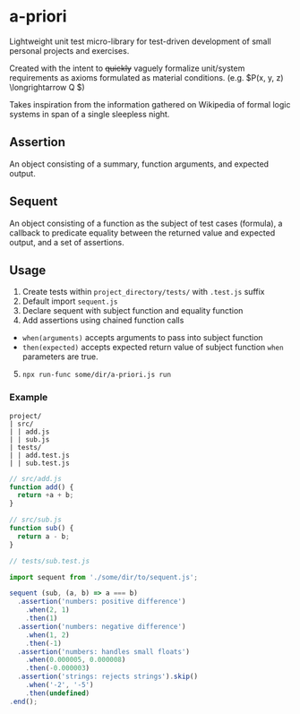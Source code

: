 # a-priori

Lightweight unit test micro-library for test-driven development 
of small personal projects and exercises. 

Created with the intent to ~~quickly~~ vaguely formalize unit/system 
requirements as axioms formulated as material conditions. 
(e.g. $P(x, y, z) \longrightarrow Q $)

Takes inspiration from the information gathered on Wikipedia of 
formal logic systems in span of a single sleepless night.

## Assertion

An object consisting of a summary, function arguments, and 
expected output.

## Sequent

An object consisting of a function as the subject of test cases 
(formula), a callback to predicate equality between the returned
value and expected output, and a set of assertions.

## Usage

1. Create tests within `project_directory/tests/` with `.test.js`
suffix
2. Default import `sequent.js`
3. Declare sequent with subject function and equality function
4. Add assertions using chained function calls
  - `when(arguments)` accepts arguments to pass into subject 
  function
  - `then(expected)` accepts expected return value of subject
  function `when` parameters are true.
5. `npx run-func some/dir/a-priori.js run`

### Example

```
project/
| src/
| | add.js
| | sub.js
| tests/
| | add.test.js
| | sub.test.js
```

```js
// src/add.js
function add() {
  return +a + b;
}

// src/sub.js
function sub() {
  return a - b;
}
```

```js
// tests/sub.test.js

import sequent from './some/dir/to/sequent.js';

sequent (sub, (a, b) => a === b)
  .assertion('numbers: positive difference')
    .when(2, 1)
    .then(1)
  .assertion('numbers: negative difference')
    .when(1, 2)
    .then(-1)
  .assertion('numbers: handles small floats')
    .when(0.000005, 0.000008)
    .then(-0.000003)
  .assertion('strings: rejects strings').skip()
    .when('-2', '-5')
    .then(undefined)
.end();
```

